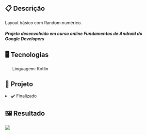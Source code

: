 <h2>📋 Descrição</h2>
<p>Layout básico com Random numérico.</p>
<h5>Projeto desenvolvido em curso online Fundamentos de Android do Google Developers </h5>

<h2>🖥️ Tecnologias</h2>
<ul>Linguagem: Kotlin</ul>

<h2>🎨 Projeto</h2>
<li>✔️ Finalizado</li>

<h2>🖼️ Resultado</h2>
<img src='https://github.com/Michael-Almeida/Tela_Android_Basica/blob/main/Tela/2022-02-27%2014_32_59-TreinandoAndroid%20%E2%80%93%20activity_main.xml%20%5BTreinandoAndroid.app%5D.png' />
